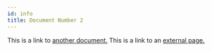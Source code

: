 ```yaml
---
id: info
title: Document Number 2
---
```


This is a link to [another document.](home.md) This is a link to an [external page.](http://www.example.com/)
